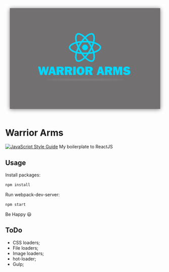 ![Warrior Arms](warrior-arms-group.png)

# Warrior Arms
[![JavaScript Style Guide](https://img.shields.io/badge/code%20style-standard-brightgreen.svg)](http://standardjs.com/)
My boilerplate to ReactJS

## Usage

Install packages:
```sh
npm install
```

Run webpack-dev-server:
```sh
npm start
```

Be Happy :smiley:

## ToDo

- CSS loaders;
- File loaders;
- Image loaders;
- hot-loader;
- Gulp;
